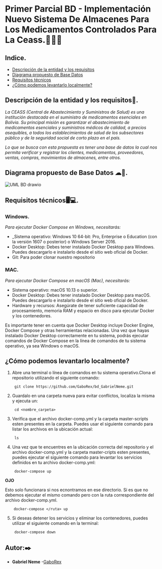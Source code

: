 # **Primer Parcial BD - Implementación  Nuevo Sistema De Almacenes Para Los Medicamentos Controlados Para La Ceass**.👨‍⚕️🏥

## **Indice.**

- [Descripción de la entidad y los requisitos](#Descripcion)
- [Diagrama propuesto de Base Datos](#Diagrama)
- [Requisitos técnicos](#Requisitos)
- [¿Cómo podemos levantarlo localmente?](#Deploy)


## **Descripción de la entidad y los requisitos**🏢.

_La CEASS (Central de Abastecimiento y Suministros de Salud) es una institución destacada en el suministro de medicamentos esenciales en Bolivia. Su principal misión es garantizar el abastecimiento de medicamentos esenciales y suministros médicos de calidad, a precios asequibles, a todos los establecimientos de salud de los subsectores público y de la seguridad social de corto plazo en el país._

_Lo que se busca con esta propuesta es tener una base de datos la cual nos permita verificar y registrar los clientes, medicamentos, proveedores, ventas, compras, movimientos de almacenes, entre otros._

## **Diagrama propuesto de Base Datos** ☁🤖.
![UML BD drawio](https://github.com/GaboRex/bd_GabrielNeme/assets/80688833/107956d2-cf59-48a7-ab54-cb0f50a40e4e)


## **Requisitos técnicos**🖥💻.
### Windows.
_Para ejecutar Docker Compose en Windows, necesitarás:_

* _Sistema operativo: Windows 10 64-bit: Pro, Enterprise o Education (con la versión 1607 o posterior) o Windows Server 2016.
* Docker Desktop: Debes tener instalado Docker Desktop para Windows. Puedes descargarlo e instalarlo desde el sitio web oficial de Docker.
* Git: Para poder clonar nuestro repositorio  
### MAC.
_Para ejecutar Docker Compose en macOS (Mac), necesitarás:_

* Sistema operativo: macOS 10.13 o superior.
* Docker Desktop: Debes tener instalado Docker Desktop para macOS. Puedes descargarlo e instalarlo desde el sitio web oficial de Docker.
* Hardware y recursos: Asegúrate de tener suficiente capacidad de procesamiento, memoria RAM y espacio en disco para ejecutar 
Docker y los contenedores.

Es importante tener en cuenta que Docker Desktop incluye Docker Engine, Docker Compose y otras herramientas relacionadas. Una vez que hayas instalado Docker Desktop correctamente en tu sistema, podrás ejecutar comandos de Docker Compose en la línea de comandos de tu sistema operativo, ya sea Windows o macOS.

## **¿Cómo podemos levantarlo localmente?**

1. Abre una terminal o línea de comandos en tu sistema operativo.Clona el repositorio utilizando el siguiente comando:

        git clone https://github.com/GaboRex/bd_GabrielNeme.git

2. Guardalo en una carpeta nueva para evitar conflictos, localiza la misma y ejecuta un:

        cd <nombre_carpeta>
3. Verifica que el archivo docker-comp.yml y la carpeta master-scripts esten presentes en la carpeta. Puedes usar el siguiente comando para listar los archivos en la ubicación actual:

        ls
4. Una vez que te encuentres en la ubicación correcta del repositorio y el archivo docker-comp.yml y la carpeta master-cripts esten presentes, puedes ejecutar el siguiente comando para levantar los servicios definidos en tu archivo docker-comp.yml:

        docker-compose up

**OJO**

Esto solo funcionara si nos ecnontramos en ese directorio. Si es que no debemos ejecutar el mismo comando pero con la ruta correspondiente del archivo docker-comp.yml.

        docker-compose </ruta> up

5. Si deseas detener los servicios y eliminar los contenedores, puedes utilizar el siguiente comando en la terminal:

        docker-compose down


## Autor:✒️

* **Gabriel Neme** -[GaboRex](https://github.com/GaboRex)






